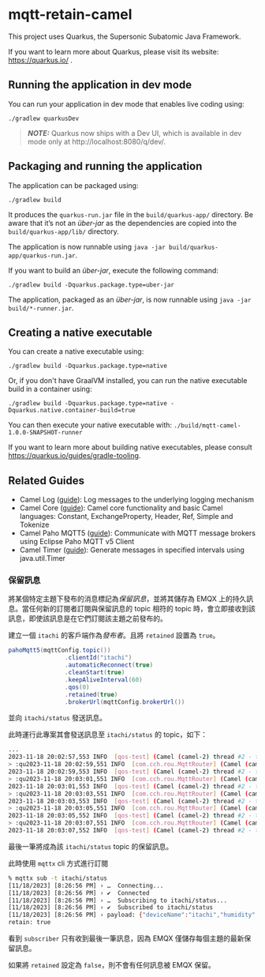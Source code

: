 # mqtt-retain-camel

This project uses Quarkus, the Supersonic Subatomic Java Framework.

If you want to learn more about Quarkus, please visit its website: https://quarkus.io/ .

## Running the application in dev mode

You can run your application in dev mode that enables live coding using:
```shell script
./gradlew quarkusDev
```

> **_NOTE:_**  Quarkus now ships with a Dev UI, which is available in dev mode only at http://localhost:8080/q/dev/.

## Packaging and running the application

The application can be packaged using:
```shell script
./gradlew build
```
It produces the `quarkus-run.jar` file in the `build/quarkus-app/` directory.
Be aware that it’s not an _über-jar_ as the dependencies are copied into the `build/quarkus-app/lib/` directory.

The application is now runnable using `java -jar build/quarkus-app/quarkus-run.jar`.

If you want to build an _über-jar_, execute the following command:
```shell script
./gradlew build -Dquarkus.package.type=uber-jar
```

The application, packaged as an _über-jar_, is now runnable using `java -jar build/*-runner.jar`.

## Creating a native executable

You can create a native executable using: 
```shell script
./gradlew build -Dquarkus.package.type=native
```

Or, if you don't have GraalVM installed, you can run the native executable build in a container using: 
```shell script
./gradlew build -Dquarkus.package.type=native -Dquarkus.native.container-build=true
```

You can then execute your native executable with: `./build/mqtt-camel-1.0.0-SNAPSHOT-runner`

If you want to learn more about building native executables, please consult https://quarkus.io/guides/gradle-tooling.

## Related Guides

- Camel Log ([guide](https://camel.apache.org/camel-quarkus/latest/reference/extensions/log.html)): Log messages to the underlying logging mechanism
- Camel Core ([guide](https://camel.apache.org/camel-quarkus/latest/reference/extensions/core.html)): Camel core functionality and basic Camel languages: Constant, ExchangeProperty, Header, Ref, Simple and Tokenize
- Camel Paho MQTT5 ([guide](https://camel.apache.org/camel-quarkus/latest/reference/extensions/paho-mqtt5.html)): Communicate with MQTT message brokers using Eclipse Paho MQTT v5 Client
- Camel Timer ([guide](https://camel.apache.org/camel-quarkus/latest/reference/extensions/timer.html)): Generate messages in specified intervals using java.util.Timer

### 保留訊息
將某個特定主題下發布的消息標記為*保留訊息*，並將其儲存為 EMQX 上的持久訊息。當任何新的訂閱者訂閱與保留訊息的 topic 相符的 topic 時，會立即接收到該訊息，即使該訊息是在它們訂閱該主題之前發布的。

建立一個 `itachi` 的客戶端作為*發布者*。且將 `retained` 設置為 `true`。
```java
pahoMqtt5(mqttConfig.topic())
                .clientId("itachi")
                .automaticReconnect(true)
                .cleanStart(true)
                .keepAliveInterval(60)
                .qos(0)
                .retained(true)
                .brokerUrl(mqttConfig.brokerUrl())
```

並向 `itachi/status` 發送訊息。

此時運行此專案其會發送訊息至 `itachi/status` 的 topic，如下：

```bash
...
2023-11-18 20:02:57,553 INFO  [qos-test] (Camel (camel-2) thread #2 - timer://generate-payload) send message: {"deviceName":"itachi","humidity":28,"temp":71}.
> :qu2023-11-18 20:02:59,551 INFO  [com.cch.rou.MqttRouter] (Camel (camel-2) thread #2 - timer://generate-payload) Sending Device: itachi
2023-11-18 20:02:59,553 INFO  [qos-test] (Camel (camel-2) thread #2 - timer://generate-payload) send message: {"deviceName":"itachi","humidity":9,"temp":45}.
> :qu2023-11-18 20:03:01,551 INFO  [com.cch.rou.MqttRouter] (Camel (camel-2) thread #2 - timer://generate-payload) Sending Device: itachi
2023-11-18 20:03:01,553 INFO  [qos-test] (Camel (camel-2) thread #2 - timer://generate-payload) send message: {"deviceName":"itachi","humidity":30,"temp":60}.
> :qu2023-11-18 20:03:03,551 INFO  [com.cch.rou.MqttRouter] (Camel (camel-2) thread #2 - timer://generate-payload) Sending Device: itachi
2023-11-18 20:03:03,553 INFO  [qos-test] (Camel (camel-2) thread #2 - timer://generate-payload) send message: {"deviceName":"itachi","humidity":40,"temp":81}.
> :qu2023-11-18 20:03:05,551 INFO  [com.cch.rou.MqttRouter] (Camel (camel-2) thread #2 - timer://generate-payload) Sending Device: itachi
2023-11-18 20:03:05,552 INFO  [qos-test] (Camel (camel-2) thread #2 - timer://generate-payload) send message: {"deviceName":"itachi","humidity":28,"temp":47}.
> :qu2023-11-18 20:03:07,551 INFO  [com.cch.rou.MqttRouter] (Camel (camel-2) thread #2 - timer://generate-payload) Sending Device: itachi
2023-11-18 20:03:07,552 INFO  [qos-test] (Camel (camel-2) thread #2 - timer://generate-payload) send message: {"deviceName":"itachi","humidity":20,"temp":97}.
```

最後一筆將成為該 `itachi/status` topic 的保留訊息。 


此時使用 `mqttx` cli 方式進行訂閱

```bash
% mqttx sub -t itachi/status
[11/18/2023] [8:26:56 PM] › …  Connecting...
[11/18/2023] [8:26:56 PM] › ✔  Connected
[11/18/2023] [8:26:56 PM] › …  Subscribing to itachi/status...
[11/18/2023] [8:26:56 PM] › ✔  Subscribed to itachi/status
[11/18/2023] [8:26:56 PM] › payload: {"deviceName":"itachi","humidity":20,"temp":97}
retain: true
```

看到 `subscriber` 只有收到最後一筆訊息，因為 EMQX 僅儲存每個主題的最新保留訊息。

如果將 `retained` 設定為 `false`，則不會有任何訊息被 EMQX 保留。